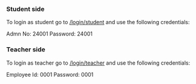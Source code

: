 ### Student side
To login as student go to [/login/student](http://ec2-35-154-205-134.ap-south-1.compute.amazonaws.com:3000/login/student) and use the following credentials:

Admn No: 24001
Password: 24001

### Teacher side
To login as teacher go to [/login/teacher](http://ec2-35-154-205-134.ap-south-1.compute.amazonaws.com:3000/login/teacher) and use the following credentials:

Employee Id: 0001
Password: 0001

